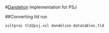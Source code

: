 #[Dandelion](http://dandelion.github.io/datatables/ref/jsp/callback.html) implementation for PSJ

##Converting tld
run
```
xsltproc tld2psj.xsl dandelion-datatables.tld
```